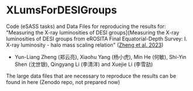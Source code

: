 # XLumsForDESIGroups

Code (eSASS tasks) and Data Files for reproducing the results for: "Measuring the X-ray luminosities of DESI groups]{Measuring the X-ray luminosities of DESI groups from eROSITA Final Equatorial-Depth Survey: I. X-ray luminosity - halo mass scaling relation" ([Zheng et al. 2023](https://arxiv.org/abs/2306.02594))

- Yun-Liang Zheng (郑云亮), Xiaohu Yang (杨小虎), Min He (何敏), Shi-Yin Shen (沈世银), Qingyang Li (李清洋) and Xuejie Li (李雪劼)

The large data files that are necessary to reproduce the results can be found in here (Zenodo repo, not prepared now)
